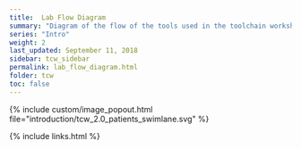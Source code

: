 ```yaml
---
title:  Lab Flow Diagram
summary: "Diagram of the flow of the tools used in the toolchain workshop"
series: "Intro"
weight: 2
last_updated: September 11, 2018
sidebar: tcw_sidebar
permalink: lab_flow_diagram.html
folder: tcw
toc: false
---
```


{% include custom/image_popout.html file="introduction/tcw_2.0_patients_swimlane.svg" %}

{% include links.html %}
